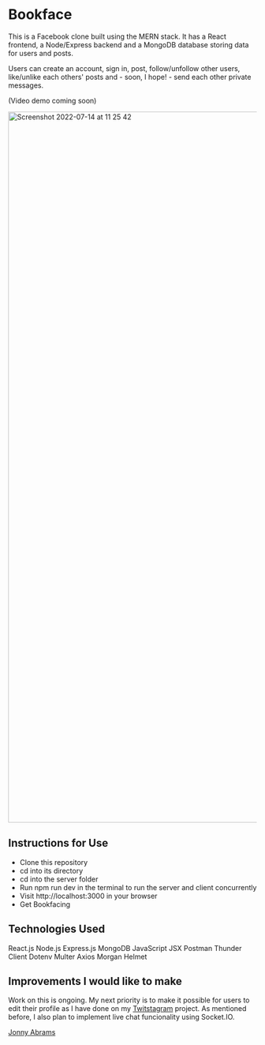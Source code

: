 # Bookface

This is a Facebook clone built using the MERN stack. It has a React frontend, a Node/Express backend and a MongoDB database storing data for users and posts.

Users can create an account, sign in, post, follow/unfollow other users, like/unlike each others' posts and - soon, I hope! - send each other private messages.

(Video demo coming soon)

<img width="1440" alt="Screenshot 2022-07-14 at 11 25 42" src="https://user-images.githubusercontent.com/97295867/178962098-4a95f2f4-2228-40a0-9715-28048ca6bc60.png">

## Instructions for Use

* Clone this repository
* cd into its directory
* cd into the server folder
* Run npm run dev in the terminal to run the server and client concurrently
* Visit http://localhost:3000 in your browser
* Get Bookfacing

## Technologies Used

React.js
Node.js
Express.js
MongoDB
JavaScript
JSX
Postman
Thunder Client
Dotenv
Multer
Axios
Morgan
Helmet

## Improvements I would like to make

Work on this is ongoing. My next priority is to make it possible for users to edit their profile as I have done on my [Twitstagram](https://github.com/jonnyabrams/twitstagram) project. As mentioned before, I also plan to implement live chat funcionality using Socket.IO.

[Jonny Abrams](https://github.com/jonnyabrams)
